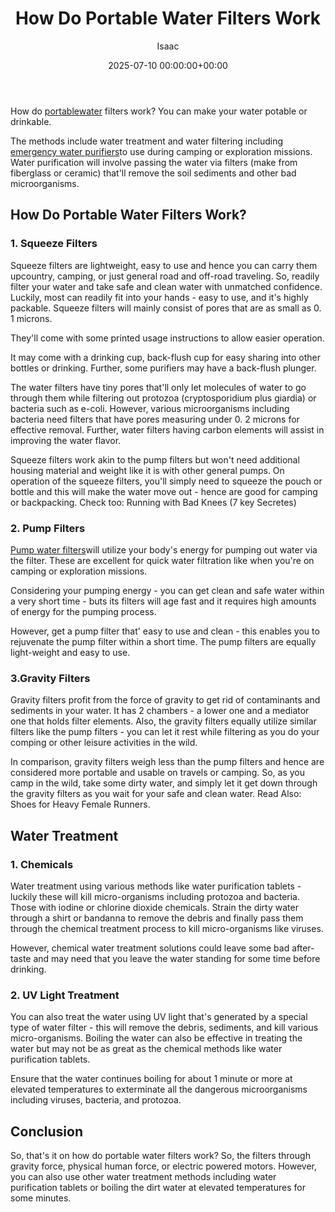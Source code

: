 ﻿---
title: How Do Portable Water Filters Work
description: How do portable water filters work? You can make your water potable or drinkable. The methods include water treatment and water filtering including emergency...
slug: /how-do-portable-water-filters-work/
date: 2025-07-10 00:00:00+00:00
lastmod: 2025-07-10 00:00:00+03:00
author: Isaac
categories:

- Guide
tags:

- guide

- portable

- water
layout: post
---

How do [portable](https://pestpolicy.com/best-portable-air-compressor-for-jeep/)[water](https://pestpolicy.com/best-water-tables-for-1-year-old/) filters work? You can make your water potable or drinkable.

The methods include water treatment and water filtering including [emergency water purifiers](https://upurifywater.com/best-portable-water-purifier/)to use during camping or exploration missions. Water purification will involve passing the water via filters (make from fiberglass or ceramic) that'll remove the soil sediments and other bad microorganisms.

##  How Do Portable Water Filters Work?

###  **1. Squeeze Filters**

Squeeze filters are lightweight, easy to use and hence you can carry them upcountry, camping, or just general road and off-road traveling. So, readily filter your water and take safe and clean water with unmatched confidence. Luckily, most can readily fit into your hands - easy to use, and it's highly packable. Squeeze filters will mainly consist of pores that are as small as 0. 1 microns.

They'll come with some printed usage instructions to allow easier operation.

It may come with a drinking cup, back-flush cup for easy sharing into other bottles or drinking. Further, some purifiers may have a back-flush plunger.

The water filters have tiny pores that'll only let molecules of water to go through them while filtering out protozoa (cryptosporidium plus giardia) or bacteria such as e-coli. However, various microorganisms including bacteria need filters that have pores measuring under 0. 2 microns for effective removal. Further, water filters having carbon elements will assist in improving the water flavor.

Squeeze filters work akin to the pump filters but won't need additional housing material and weight like it is with other general pumps. On operation of the squeeze filters, you'll simply need to squeeze the pouch or bottle and this will make the water move out - hence are good for camping or backpacking. Check too: Running with Bad Knees (7 key Secretes)

###  **2. Pump Filters**

[Pump water filters](https://ufonline.ufl.edu/infographics/five-water-purification-designs/)will utilize your body's energy for pumping out water via the filter. These are excellent for quick water filtration like when you're on camping or exploration missions.

Considering your pumping energy - you can get clean and safe water within a very short time - buts its filters will age fast and it requires high amounts of energy for the pumping process.

However, get a pump filter that' easy to use and clean - this enables you to rejuvenate the pump filter within a short time. The pump filters are equally light-weight and easy to use.

###  3.**Gravity Filters**

Gravity filters profit from the force of gravity to get rid of contaminants and sediments in your water. It has 2 chambers - a lower one and a mediator one that holds filter elements. Also, the gravity filters equally utilize similar filters like the pump filters - you can let it rest while filtering as you do your comping or other leisure activities in the wild.

In comparison, gravity filters weigh less than the pump filters and hence are considered more portable and usable on travels or camping. So, as you camp in the wild, take some dirty water, and simply let it get down through the gravity filters as you wait for your safe and clean water. Read Also: Shoes for Heavy Female Runners.

##  Water Treatment

###  **1. Chemicals**

Water treatment using various methods like water purification tablets - luckily these will kill micro-organisms including protozoa and bacteria. Those with iodine or chlorine dioxide chemicals. Strain the dirty water through a shirt or bandanna to remove the debris and finally pass them through the chemical treatment process to kill micro-organisms like viruses.

However, chemical water treatment solutions could leave some bad after-taste and may need that you leave the water standing for some time before drinking.

###  2. UV Light Treatment

You can also treat the water using UV light that's generated by a special type of water filter - this will remove the debris, sediments, and kill various micro-organisms. Boiling the water can also be effective in treating the water but may not be as great as the chemical methods like water purification tablets.

Ensure that the water continues boiling for about 1 minute or more at elevated temperatures to exterminate all the dangerous microorganisms including viruses, bacteria, and protozoa.

##  Conclusion

So, that's it on how do portable water filters work? So, the filters through gravity force, physical human force, or electric powered motors. However, you can also use other water treatment methods including water purification tablets or boiling the dirt water at elevated temperatures for some minutes.
